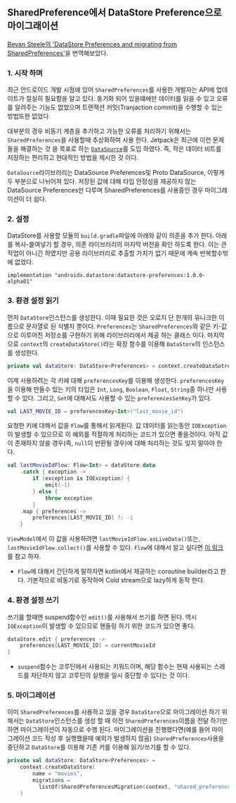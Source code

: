 ## SharedPreference에서 DataStore Preference으로 마이그래이션 

[Bevan Steele의 'DataStore Preferences and migrating from SharedPreferences'](https://www.rockandnull.com/jetpack-datastore/)을 번역해보았다. 

### 1. 시작 하며

최근 안드로이드 개발 시점에 있어 `SharedPreferences`를 사용한 개발자는 API에 업데이트가 절실히 필요함을 알고 있다. 동기화 되어 있을떄에만 데이터를 읽을 수 있고 오류를 알려주는 기능도 없었으며 트랜잭션 커밋(Tranjaction commit)을 수행할 수 있는 방법또한 없었다. 

대부분의 경우 비동기 계층을 추가하고 가능한 오류를 처리하기 위해서는 `SharedPreferences`을 사용할때 추상화하여 사용 한다. Jetpack은 최근에 이런 문제들을 해결하는 것 을 목표로 하는 [`DataSource`](https://android-developers.googleblog.com/2020/09/prefer-storing-data-with-jetpack.html)를 도입 하였다. 즉, 작은 데이터 비트를 저장하는 편리하고 현대적인 방법을 제시한 것 이다.

`DataSource`라이브러리는 DataSource Preferences및 Proto DataSource, 이렇게 두 부분으로 나뉘어져 있다. 저장된 값에 대해 타입 안정성을 제공하지 않는 DataSource Preferences만 다루며 SharedPreferences를 사용중인 경우 마이그레이션이 더 쉽다. 

### 2. 설정 

DataStore를 사용할 모듈의 `build.gradle`파일에 아래와 같이 의존을 추가 한다. 아래를 복사-붙여넣기 할 경우, 의존 라이브러리의 마지막 버전을 확인 하도록 한다. 이는 큰 작업이 아니긴 하였지만 공용 라이브러리로 추출할 가치가 없기 때문에 계속 반복할수밖에 없었다. 

```
implementation "androidx.datastore:datastore-preferences:1.0.0-alpha01"
```

### 3. 환경 설정 읽기

먼저 `DataStore`인스턴스를 생성한다. 이때 필요한 것은 오로지 단 한개의 유니크한 이름으로 문자열로 된 식별자 뿐이다. `Preferences`는 `SharedPreferences`와 같은 키-값으로 이루어진 저장소를 구현하기 위해 라이브러리에서 제공 하는 클래스 이다. 마지막으로 `context`의 `createDataStore()`라는 확장 함수를 이용해 `DataStore`의 인스턴스를 생성한다. 

```kotlin
private val dataStore: DataStore<Preferences> = context.createDataSotre(name = "movies")
```

이제 사용하려는 각 키에 대해 `preferencesKey`를 이용해 생성한다. `preferencesKey`을 이용해 만들수 있는 키의 타입은 `Int`, `Long`, `Boolean`, `Float`, `String`중 하나만 사용할 수 있다. 그리고, `Set`에 대해서도 사용할 수 있는 `preferencesSetKey`가 있다.

```kotlin
val LAST_MOVIE_ID = preferencesKey<Int>("last_movie_id")
```

요청한 키에 대해서 값을 `Flow`를 통해서 읽게된다. 값 데이터를 읽는동안 `IOException`이 발생할 수 있으므로 이 예외를 적절하게 처리하는 코드가 있으면 좋을것이다. 아직 값이 존재하지 않을 경우(즉, `null`이 반환될 경우)에 대해 처리하는 것도 잊지 말아야 한다. 

```kotlin
val lastMovieIdFlow: Flow<Int> = dataStore.data
    .catch { exception ->
        if (exception is IOException) {
            emit(-1)
        } else {
            throw exception
        }
    .map { preferences ->
        preferences[LAST_MOVIE_ID] ?: -1
    }
```

`ViewModel`에서 이 값을 사용하려면 `lastMovieIdFlow.asLiveData()`또는, `lastMovieIdFlow.collect()`를 사용할 수 있다. `Flow`에 대해서 알고 싶다면 [이 링크](https://www.rockandnull.com/kotlin-flow/)를 참고 하자. 

- `Flow`에 대해서 간단하게 말하자면 kotlin에서 제공하는 coroutine builder라고 한다. 기본적으로 비동기로 동작하며 Cold stream으로 lazy하게 동작 한다. 

### 4. 환경 설정 쓰기

쓰기를 할때엔 suspend함수인 `edit()`를 사용해서 쓰기를 하면 된다. 역시 `IOException`이 발생할 수 있으므로 핸들링 하기 위한 코드가 있으면 좋다. 

```kotlin
dataStore.edit { preferences ->
    preferences[LAST_MOVIE_ID] = currentMovieId
}
```

- `suspend`함수는 코루틴에서 사용되는 키워드이며, 해당 함수는 현재 사용되는 스레드를 차단하지 않고 코루틴의 실행을 일시 중단할 수 있다는 것 이다. 

### 5. 마이그레이션 

이미 `SharedPreferences`를 사용하고 있을 경우 `DataStore`으로 마이그레이션 하기 위해서는 `DataStore`인스턴스를 생성 할 때 이전 `SharedPreferences`이름을 전달 하기만 하면 마이그레이션이 자동으로 수행 된다. 마이그레이션을 진행했다면(예를 들어 마이그레이션 코드 작성 후 실행했을때 예외가 발생하지 않음) `SharedPreferences`사용을 중단하고 `DataStore`를 이용해 기존 키를 이용해 읽기/쓰기를 할 수 있다. 

```kotlin
private val dataStore: DataStore<Preferences> =
    context.createDataStore(
        name = "movies",
        migrations = 
          listOf(SharedPreferencesMigration(context, "shared_preferences_name"))
    )
```

